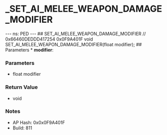 # _SET_AI_MELEE_WEAPON_DAMAGE_MODIFIER

--- ns: PED --- ## SET_AI_MELEE_WEAPON_DAMAGE_MODIFIER  // 0x66460DEDDD417254 0x0F9A401F void SET_AI_MELEE_WEAPON_DAMAGE_MODIFIER(float modifier);   ## Parameters * **modifier**:

### Parameters
* float modifier

### Return Value
* void

### Notes
* AP Hash: 0x0x0F9A401F
* Build: 811

